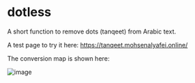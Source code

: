 # dotless

A short function to remove dots (tanqeet) from Arabic text.

A test page to try it here: https://tanqeet.mohsenalyafei.online/

The conversion map is shown here:

![image](https://user-images.githubusercontent.com/51336583/146636947-fe283591-fcf8-4c2b-97e6-0283e513a14d.png)

